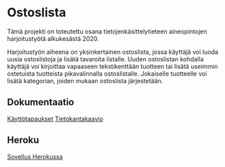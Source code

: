 # Ostoslista

Tämä projekti on toteutettu osana tietojenkäsittelytieteen aineopintojen harjoitustyötä alkukesästä 2020.

Harjoitustyön aiheena on yksinkertainen ostoslista, jossa käyttäjä voi luoda uusia ostoslistoja ja lisätä tavaroita listalle. Uuden ostoslistan kohdalla käyttäjä voi kirjoittaa vapaaseen tekstikenttään tuotteen tai lisätä useimmin ostetuista tuotteista pikavalinnalla ostoslistalle. Jokaiselle tuotteelle voi lisätä kategorian, joiden mukaan ostoslista järjestetään.

## Dokumentaatio

[Käyttötapaukset](documentation/user_stories.md)
[Tietokantakaavio](documentation/schema.md)

## Heroku

[Sovellus Herokussa](https://tsoha-ostoslista.herokuapp.com/)
